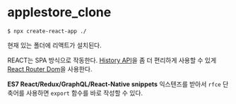 # applestore_clone

```
$ npx create-react-app ./
```
현재 있는 폴더에 리액트가 설치된다.

REACT는 SPA 방식으로 작동한다.
[History API](https://developer.mozilla.org/en-US/docs/Web/API/History_API)을 좀 더 편리하게 사용할 수 있게 [React Router Dom](https://reactrouter.com/en/main)을 사용한다.

**ES7 React/Redux/GraphQL/React-Native snippets** 익스텐즈를 받아서 `rfce` 단축어를 사용하면 `export` 함수를 바로 작성할 수 있다. 